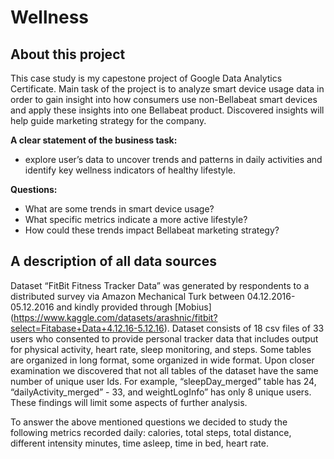 # Wellness

## About this project
This case study is my capestone project of Google Data Analytics Certificate.
Main task of the project is to analyze smart device usage data in order to gain insight into how consumers use non-Bellabeat smart
devices and apply these insights into one Bellabeat product. Discovered insights will help guide marketing strategy for the company. 

**A clear statement of the business task:**
- explore user’s data to uncover trends and patterns in daily activities and identify key wellness indicators of healthy lifestyle.


**Questions:**
 - What are some trends in smart device usage?
 - What specific metrics indicate a more active lifestyle?
 - How could these trends impact Bellabeat marketing strategy?

## A description of all data sources
Dataset “FitBit Fitness Tracker Data” was generated by respondents to a distributed survey via Amazon Mechanical Turk between 04.12.2016-05.12.2016 and  kindly provided through [Mobius] (https://www.kaggle.com/datasets/arashnic/fitbit?select=Fitabase+Data+4.12.16-5.12.16). Dataset consists of 18 csv files of 33 users who consented to provide personal tracker data that includes output for physical activity, heart rate, sleep monitoring, and  steps. Some tables are organized in long format, some organized in wide format. Upon closer examination we discovered that not all tables of the dataset have the same number of unique user Ids. For example, “sleepDay_merged” table has 24, “dailyActivity_merged” - 33, and weightLogInfo” has only 8 unique users. These findings will limit some aspects of further analysis. 

To answer the above mentioned questions we decided to study the following metrics recorded daily:  calories, total steps, total distance, different intensity minutes, time asleep, time in bed, heart rate. 


